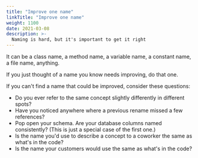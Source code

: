```yaml
---
title: "Improve one name"
linkTitle: "Improve one name"
weight: 1100
date: 2021-03-08
description: >-
  Naming is hard, but it's important to get it right
---
```


It can be a class name, a method name, a variable name, a constant name, a file
name, anything.

If you just thought of a name you know needs improving, do that one.

If you can't find a name that could be improved, consider these questions:

- Do you ever refer to the same concept slightly differently in different
  spots?
- Have you noticed anywhere where a previous rename missed a few references?
- Pop open your schema. Are your database columns named consistently? (This is
  just a special case of the first one.)
- Is the name you'd use to describe a concept to a coworker the same as what's
  in the code?
- Is the name your customers would use the same as what's in the code?
